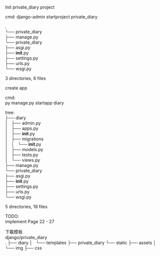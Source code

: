 Init private_diary project

cmd:
django-admin startproject private_diary


.  
└── private_diary  
    ├── manage.py  
    └── private_diary  
        ├── asgi.py  
        ├── __init__.py  
        ├── settings.py  
        ├── urls.py  
        └── wsgi.py  

3 directories, 6 files


create app

cmd:  
py manage.py startapp diary  

tree:  
├── diary  
│   ├── admin.py  
│   ├── apps.py  
│   ├── __init__.py  
│   ├── migrations  
│   │   └── __init__.py  
│   ├── models.py  
│   ├── tests.py  
│   └── views.py  
├── manage.py  
└── private_diary  
    ├── asgi.py  
    ├── __init__.py  
    ├── settings.py  
    ├── urls.py  
    └── wsgi.py  

5 directories, 18 files

TODO:   
implement Page 22 - 27  

下載模板  
django/private_diary   
.
├── diary
│   └── templates
├── private_diary
└── static
    ├── assets
    │   └── img
    ├── css
